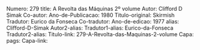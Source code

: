 Numero: 279
title: A Revolta das Máquinas 2º volume
Autor: Clifford D Simak
Co-autor: 
Ano-de-Publicacao: 1980
Titulo-original: Skirmish
Tradutor: Eurico da Fonseca
Co-tradutor: 
Ano-de-edicao: 1977
alias: Clifford-D-Simak
Autor2-alias: 
Tradutor1-alias: Eurico-da-Fonseca
Tradutor2-alias: 
Titulo-link: 279-A-Revolta-das-Maquinas-2-volume
Capa: 
pags: 
Capa-link: 